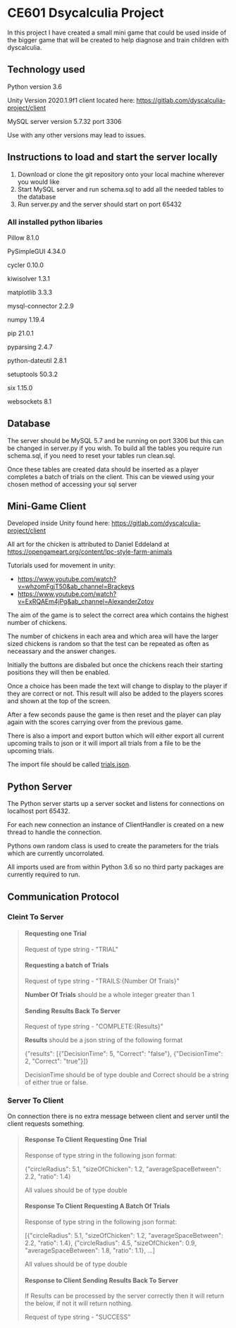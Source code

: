 # CE601 Dsycalculia Project

In this project I have created a small mini game that could be used inside of the bigger game that will be created to help diagnose and train children with dyscalculia.

## Technology used

Python version 3.6 

Unity Version 2020.1.9f1 client located here: https://gitlab.com/dyscalculia-project/client

MySQL server version 5.7.32 port 3306

Use with any other versions may lead to issues.

## Instructions to load and start the server locally

1. Download or clone the git repository onto your local machine wherever you would like
2. Start MySQL server and run schema.sql to add all the needed tables to the database
3. Run server.py and the server should start on port 65432


### All installed python libaries

Pillow	8.1.0

PySimpleGUI	4.34.0

cycler	0.10.0	

kiwisolver	1.3.1

matplotlib	3.3.3

mysql-connector	2.2.9

numpy	1.19.4

pip	21.0.1

pyparsing	2.4.7

python-dateutil	2.8.1

setuptools	50.3.2

six	1.15.0

websockets	8.1

## Database

The server should be MySQL 5.7 and be running on port 3306 but this can be changed in server.py if you wish. To build all the tables you require run schema.sql, if you need to reset your tables run clean.sql.

Once these tables are created data should be inserted as a player completes a batch of trials on the client. This can be viewed using your chosen method of accessing your sql server

## Mini-Game Client

Developed inside Unity found here: https://gitlab.com/dyscalculia-project/client

All art for the chicken is attributed to Daniel Eddeland at https://opengameart.org/content/lpc-style-farm-animals

Tutorials used for movement in unity: 
 - https://www.youtube.com/watch?v=whzomFgjT50&ab_channel=Brackeys
 - https://www.youtube.com/watch?v=ExRQAEm4jPg&ab_channel=AlexanderZotov
 
The aim of the game is to select the correct area which contains the highest number of chickens.

The number of chickens in each area and which area will have the larger sized chickens is random so that the test can be repeated as often as neceassary and the answer changes.

Initially the buttons are disbaled but once the chickens reach their starting positions they will then be enabled.

Once a choice has been made the text will change to display to the player if they are correct or not. This result will also be added to the players scores and shown at the top of the screen.

After a few seconds pause the game is then reset and the player can play again with the scores carrying over from the previous game.

There is also a import and export button which will either export all current upcoming trails to json or it will import all trials from a file to be the upcoming trials.

The import file should be called [trials.json](https://cseegit.essex.ac.uk/2020_ce601/ce601_hurn_fletcher_c/-/blob/master/Unity/CE601%20Project/Chicken%20Mini-Game/trails.json).

## Python Server

The Python server starts up a server socket and listens for connections on localhost port 65432.

For each new connection an instance of ClientHandler is created on a new thread to handle the connection.

Pythons own random class is used to create the parameters for the trials which are currently uncorrolated. 

All imports used are from within Python 3.6 so no third party packages are currently required to run.

## Communication Protocol

### Cleint To Server

> #### Requesting one Trial 
>
> Request of type string - "TRIAL"
>
> #### Requesting a batch of Trials
> 
> Request of type string - "TRAILS:{Number Of Trials}"  
>
> **Number Of Trials** should be a whole integer greater than 1
>
> #### Sending Results Back To Server
>
> Request of type string - "COMPLETE:{Results}"  
>
> **Results** should be a json string of the following format  
>
> {"results": [{"DecisionTime": 5, "Correct": "false"}, {"DecisionTime": 2, "Correct": "true"}]}  
>
> DecisionTime should be of type double and Correct should be a string of either true or false.  

### Server To Client

On connection there is no extra message between client and server until the client requests something.

> #### Response To Client Requesting One Trial 
> 
> Response of type string in the following json format:  
>  
> {"circleRadius": 5.1, "sizeOfChicken": 1.2, "averageSpaceBetween": 2.2, "ratio": 1.4}  
>  
> All values should be of type double
>
> #### Response To Client Requesting A Batch Of Trials
> 
> Response of type string in the following json format:  
>  
> [{"circleRadius": 5.1, "sizeOfChicken": 1.2, "averageSpaceBetween": 2.2, "ratio": 1.4}, {"circleRadius": 4.5, "sizeOfChicken": 0.9, "averageSpaceBetween": 1.8, "ratio": 1.1}, ...] 
>  
> All values should be of type double
>
> #### Response to Client Sending Results Back To Server
>
> If Results can be processed by the server correctly then it will return the below, if not it will return nothing.
>
> Request of type string - "SUCCESS"  
> 


